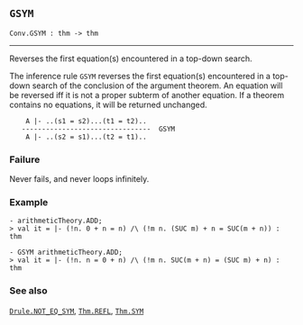 ## `GSYM`

``` hol4
Conv.GSYM : thm -> thm
```

------------------------------------------------------------------------

Reverses the first equation(s) encountered in a top-down search.

The inference rule `GSYM` reverses the first equation(s) encountered in
a top-down search of the conclusion of the argument theorem. An equation
will be reversed iff it is not a proper subterm of another equation. If
a theorem contains no equations, it will be returned unchanged.

``` hol4
    A |- ..(s1 = s2)...(t1 = t2)..
   --------------------------------  GSYM
    A |- ..(s2 = s1)...(t2 = t1)..
```

### Failure

Never fails, and never loops infinitely.

### Example

``` hol4
- arithmeticTheory.ADD;
> val it = |- (!n. 0 + n = n) /\ (!m n. (SUC m) + n = SUC(m + n)) : thm

- GSYM arithmeticTheory.ADD;
> val it = |- (!n. n = 0 + n) /\ (!m n. SUC(m + n) = (SUC m) + n) : thm
```

### See also

[`Drule.NOT_EQ_SYM`](#Drule.NOT_EQ_SYM), [`Thm.REFL`](#Thm.REFL),
[`Thm.SYM`](#Thm.SYM)
